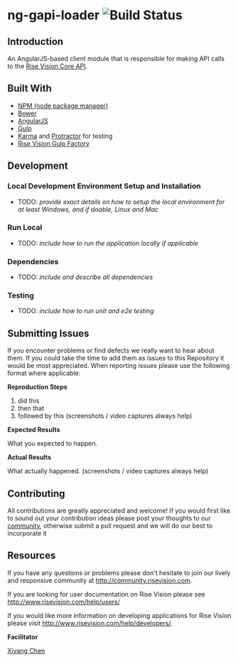 # ng-gapi-loader ![Build Status](http://devtools1.risevision.com:8080/job/Ng-Gapi-Loader-Master/badge/icon)

## Introduction

An AngularJS-based client module that is responsible for making API calls to the [Rise Vision Core API](rise-vision.github.io/core-api).

## Built With
- [NPM (node package manager)](https://www.npmjs.org/)
- [Bower](http://bower.io/)
- [AngularJS](https://https://angularjs.org/)
- [Gulp](http://gulpjs.com/)
- [Karma](https://github.com/karma-runner/karma) and [Protractor](https://github.com/angular/protractor) for testing
- [Rise Vision Gulp Factory](https://github.com/Rise-Vision/widget-tester.git)

## Development

### Local Development Environment Setup and Installation
- TODO: *provide exact details on how to setup the local environment for at least Windows, and if doable, Linux and Mac*

### Run Local
- TODO: *include how to run the application locally if applicable*

### Dependencies
- TODO: *include and describe all dependencies*

### Testing
- TODO: *include how to run unit and e2e testing*

## Submitting Issues
If you encounter problems or find defects we really want to hear about them. If you could take the time to add them as issues to this Repository it would be most appreciated. When reporting issues please use the following format where applicable:

**Reproduction Steps**

1. did this
2. then that
3. followed by this (screenshots / video captures always help)

**Expected Results**

What you expected to happen.

**Actual Results**

What actually happened. (screenshots / video captures always help)

## Contributing
All contributions are greatly appreciated and welcome! If you would first like to sound out your contribution ideas please post your thoughts to our [community](http://community.risevision.com), otherwise submit a pull request and we will do our best to incorporate it

## Resources
If you have any questions or problems please don't hesitate to join our lively and responsive community at http://community.risevision.com.

If you are looking for user documentation on Rise Vision please see http://www.risevision.com/help/users/

If you would like more information on developing applications for Rise Vision please visit http://www.risevision.com/help/developers/.

**Facilitator**

[Xiyang Chen](https://github.com/settinghead "Xiyang Chen")
